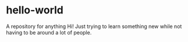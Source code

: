 # hello-world
A repository for anything
Hi!
Just trying to learn something new while not having to be around a lot of people.
